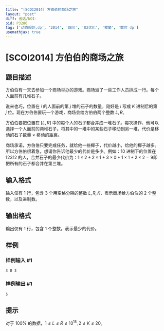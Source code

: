 ```yaml
---
title: "[SCOI2014] 方伯伯的商场之旅"
layout: "post"
diff: 省选/NOI-
pid: P3286
tag: ['动态规划,dp', '2014', '四川', 'O2优化', '枚举', '数位 dp']
usemathjax: true
---
```


# [SCOI2014] 方伯伯的商场之旅
## 题目描述

方伯伯有一天去参加一个商场举办的游戏。商场派了一些工作人员排成一行。每个人面前有几堆石子。

说来也巧，位置在 $i$ 的人面前的第 $j$ 堆的石子的数量，刚好是 $i$ 写成 $K$ 进制后的第 $j$ 位。现在方伯伯要玩一个游戏，商场会给方伯伯两个整数 $L,R$。

方伯伯要把位置在 $[L, R]$ 中的每个人的石子都合并成一堆石子。每次操作，他可以选择一个人面前的两堆石子，将其中的一堆中的某些石子移动到另一堆，代价是移动的石子数量 $\times$ 移动的距离。

商场承诺，方伯伯只要完成任务，就给他一些椰子，代价越小，给他的椰子越多。所以方伯伯很着急，想请你告诉他最少的代价是多少。例如：$10$ 进制下的位置在 $12312$ 的人，合并石子的最少代价为：$1 \times 2 + 2 \times 1 + 3 \times 0 + 1 \times1 + 2 \times 2 = 9$即把所有的石子都合并在第三堆。

## 输入格式

输入仅有 $1$ 行，包含 $3$ 个用空格分隔的整数 $L,R,K$，表示商场给方伯伯的 $2$ 个整数，以及进制数。
## 输出格式

输出仅有 $1$ 行，包含 $1$ 个整数，表示最少的代价。
## 样例

### 样例输入 #1
```
3 8 3
```
### 样例输出 #1
```
5
```
## 提示

对于 $100\%$ 的数据，$1 \le L \le R \le 10^{15}, 2 \le K \le 20$。
